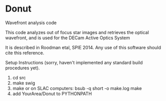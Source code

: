 # Donut
Wavefront analysis code

This code analyzes out of focus star images and retrieves the optical
wavefront, and is used for the DECam Active Optics System

It is described in Roodman etal, SPIE 2014.   Any use of this software
should cite this reference.

Setup Instructions (sorry, haven't implemented any standard build
procedures yet).

1) cd src
2) make swig
3) make or on SLAC computers: bsub -q short -o make.log make
4) add   YourArea/Donut  to PYTHONPATH

